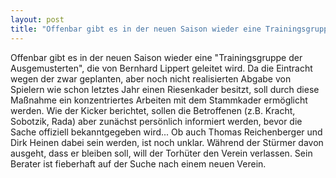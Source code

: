 ```yaml
---
layout: post
title: "Offenbar gibt es in der neuen Saison wieder eine Trainingsgruppe der Ausgemusterten, die von Bernhard Lippert geleitet wird."
---
```


Offenbar gibt es in der neuen Saison wieder eine "Trainingsgruppe der Ausgemusterten", die von Bernhard Lippert geleitet wird. Da die Eintracht wegen der zwar geplanten, aber noch nicht realisierten Abgabe von Spielern wie schon letztes Jahr einen Riesenkader besitzt, soll durch diese Maßnahme ein konzentriertes Arbeiten mit dem Stammkader ermöglicht werden. Wie der Kicker berichtet, sollen die Betroffenen (z.B. Kracht, Sobotzik, Rada) aber zunächst persönlich informiert werden, bevor die Sache offiziell bekanntgegeben wird... Ob auch Thomas Reichenberger und Dirk Heinen dabei sein werden, ist noch unklar. Während der Stürmer davon ausgeht, dass er bleiben soll, will der Torhüter den Verein verlassen. Sein Berater ist fieberhaft auf der Suche nach einem neuen Verein.

